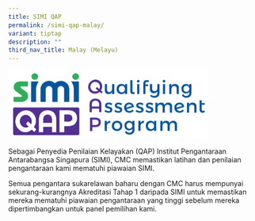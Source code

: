 ```yaml
---
title: SIMI QAP
permalink: /simi-qap-malay/
variant: tiptap
description: ""
third_nav_title: Malay (Melayu)
---
```

<p></p>
<div class="isomer-image-wrapper">
<img style="width: 80%;" height="auto" width="100%" alt="" src="/images/1544584969835.png">
</div>
<p>Sebagai Penyedia Penilaian Kelayakan (QAP) Institut Pengantaraan Antarabangsa
Singapura (SIMI), CMC memastikan latihan dan penilaian pengantaraan kami
mematuhi piawaian SIMI.</p>
<p>Semua pengantara sukarelawan baharu dengan CMC harus mempunyai sekurang-kurangnya
Akreditasi Tahap 1 daripada SIMI untuk memastikan mereka mematuhi piawaian
pengantaraan yang tinggi sebelum mereka dipertimbangkan untuk panel pemilihan
kami.</p>